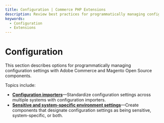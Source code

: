 ```yaml
---
title: Configuration | Commerce PHP Extensions
description: Review best practices for programmatically managing configuration settings with Adobe Commerce and Magento Open Source extensions.
keywords:
  - Configuration
  - Extensions
---
```


# Configuration

This section describes options for programmatically managing configuration settings with Adobe Commerce and Magento Open Source components.

Topics include:

-  [**Configuration importers**](importers.md)—Standardize configuration settings across multiple systems with configuration importers.
-  [**Sensitive and system-specific environment settings**](sensitive-environment-settings.md)—Create components that designate configuration settings as being sensitive, system-specific, or both.
